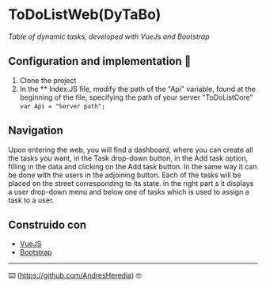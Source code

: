 
# ToDoListWeb(DyTaBo)

_Table of dynamic tasks, developed with VueJs and Bootstrap_

## Configuration and implementation 🚀


1. Clone the project
2. In the ** Index.JS file, modify the path of the "Api" variable,
found at the beginning of the file, specifying the path of your server "ToDoListCore"
``
var Api = "Server path";
``

## Navigation
Upon entering the web, you will find a dashboard, where you can create all the tasks you want, in the Task drop-down button, in the Add task option, filling in the data and clicking on the Add task button. In the same way it can be done with the users in the adjoining button.
 Each of the tasks will be placed on the street corresponding to its state.
in the right part s it displays a user drop-down menu and below one of tasks which is used to assign a task to a user.

## Construido con ️


* [VueJS](https://vuejs.org/) 
* [Bootstrap](https://getbootstrap.com/) 


---
⌨️ (https://github.com/AndresHeredia) 🤓

